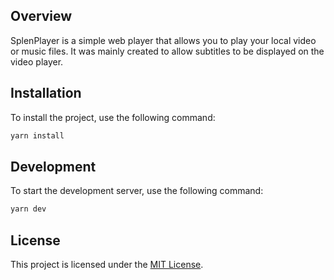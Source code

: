 ## Overview

SplenPlayer is a simple web player that allows you to play your local video or music files. It was mainly created to allow subtitles to be displayed on the video player.

## Installation

To install the project, use the following command:

```bash
yarn install
```

## Development

To start the development server, use the following command:

```bash
yarn dev
```

## License

This project is licensed under the [MIT License](LICENSE).
